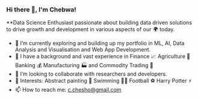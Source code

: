 ### Hi there 👋, I'm Chebwa!

**Data Science Enthusiast passionate about building data driven solutions to drive growth and development in various aspects of our 🌍 today.
- 🌱 I’m currently exploring and building up my portfolio in ML, AI, Data Analysis and Visualisation and Web App Development.
- 🧠 I have a background and vast experience in Finance 📈 Agriculture 🌱 Banking 💰 Manufacturing 🏭 and Commodity Trading 🌾
- 👯 I’m looking to collaborate with researchers and developers.
- 🖤 Interests: Abstract painting 🎨 Swimming 🏊‍♀️ Football ⚽ Harry Potter ⚡
- 📫 How to reach me: c.chesho@gmail.com


